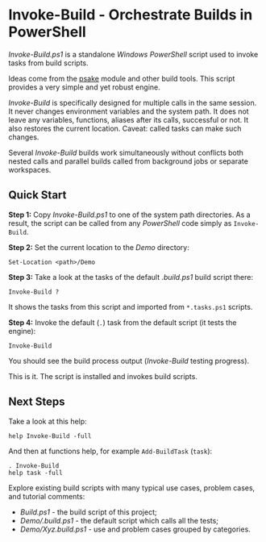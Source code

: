 
Invoke-Build - Orchestrate Builds in PowerShell
===============================================

*Invoke-Build.ps1* is a standalone *Windows PowerShell* script used to invoke
tasks from build scripts.

Ideas come from the [psake](https://github.com/JamesKovacs/psake) module and
other build tools. This script provides a very simple and yet robust engine.

*Invoke-Build* is specifically designed for multiple calls in the same session.
It never changes environment variables and the system path. It does not leave
any variables, functions, aliases after its calls, successful or not. It also
restores the current location. Caveat: called tasks can make such changes.

Several *Invoke-Build* builds work simultaneously without conflicts both nested
calls and parallel builds called from background jobs or separate workspaces.

## Quick Start

**Step 1:**
Copy *Invoke-Build.ps1* to one of the system path directories. As a result, the
script can be called from any *PowerShell* code simply as `Invoke-Build`.

**Step 2:**
Set the current location to the *Demo* directory:

    Set-Location <path>/Demo

**Step 3:**
Take a look at the tasks of the default *.build.ps1* build script there:

    Invoke-Build ?

It shows the tasks from this script and imported from `*.tasks.ps1` scripts.

**Step 4:**
Invoke the default (`.`) task from the default script (it tests the engine):

    Invoke-Build

You should see the build process output (*Invoke-Build* testing progress).

This is it. The script is installed and invokes build scripts.

## Next Steps

Take a look at this help:

    help Invoke-Build -full

And then at functions help, for example `Add-BuildTask` (`task`):

    . Invoke-Build
    help task -full

Explore existing build scripts with many typical use cases, problem cases, and
tutorial comments:

* *Build.ps1* - the build script of this project;
* *Demo/.build.ps1* - the default script which calls all the tests;
* *Demo/Xyz.build.ps1* - use and problem cases grouped by categories.
